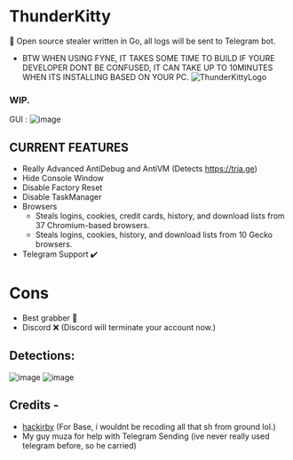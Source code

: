 # ThunderKitty
🔑 Open source stealer written in Go, all logs will be sent to Telegram bot.
- BTW WHEN USING FYNE, IT TAKES SOME TIME TO BUILD IF YOURE DEVELOPER DONT BE CONFUSED, IT CAN TAKE UP TO 10MINUTES WHEN ITS INSTALLING BASED ON YOUR PC.
![ThunderKittyLogo](https://github.com/EvilBytecode/ThunderKitty/assets/151552809/3c98bcf2-b958-48ae-8c5a-c8a0be13abd4)

### WIP.
GUI : ![image](https://github.com/EvilBytecode/ThunderKitty/assets/151552809/fef45632-2d49-4588-8031-c542a958e0af)

## CURRENT FEATURES
- Really Advanced AntiDebug and AntiVM (Detects https://tria.ge)
- Hide Console Window
- Disable Factory Reset
- Disable TaskManager
- Browsers
   - Steals logins, cookies, credit cards, history, and download lists from 37 Chromium-based browsers.
   - Steals logins, cookies, history, and download lists from 10 Gecko browsers.
- Telegram Support ✔️

# Cons
- Best grabber 🤣
- Discord :x: (Discord will terminate your account now.)

## Detections:
![image](https://github.com/EvilBytecode/ThunderKitty/assets/151552809/314a45d2-739f-4244-8daf-a257c61c133a)
![image](https://github.com/EvilBytecode/ThunderKitty/assets/151552809/0d773da7-3511-41e3-ac80-86dcf7b88f8d)


## Credits -
- [hackirby](https://github.com/hackirby) (For Base, i wouldnt be recoding all that sh from ground lol.)
- My guy muza for help with Telegram Sending (ive never really used telegram before, so he carried)
